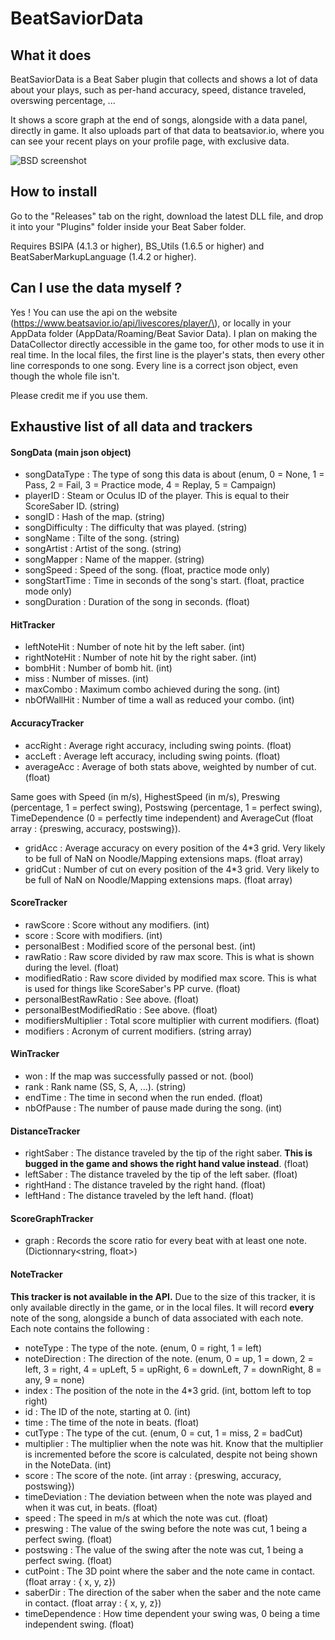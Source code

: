 # BeatSaviorData

## What it does

BeatSaviorData is a Beat Saber plugin that collects and shows a lot of data about your plays, such as per-hand accuracy, speed, distance traveled, overswing percentage, ...

It shows a score graph at the end of songs, alongside with a data panel, directly in game. It also uploads part of that data to beatsavior.io, where you can see your recent plays on your profile page, with exclusive data.

![BSD screenshot](https://github.com/Mystogan98/BeatSaviorData/blob/master/ReadmeImage.png?raw=true)


## How to install

Go to the "Releases" tab on the right, download the latest DLL file, and drop it into your "Plugins" folder inside your Beat Saber folder.

Requires BSIPA (4.1.3 or higher), BS_Utils (1.6.5 or higher) and BeatSaberMarkupLanguage (1.4.2 or higher).


## Can I use the data myself ?

Yes ! You can use the api on the website (https://www.beatsavior.io/api/livescores/player/\<playerId>), or locally in your AppData folder (AppData/Roaming/Beat Savior Data). I plan on making the DataCollector directly accessible in the game too, for other mods to use it in real time. In the local files, the first line is the player's stats, then every other line corresponds to one song. Every line is a correct json object, even though the whole file isn't.

Please credit me if you use them.




## Exhaustive list of all data and trackers

#### SongData (main json object)

- songDataType : The type of song this data is about (enum, 0 = None, 1 = Pass, 2 = Fail, 3 = Practice mode, 4 = Replay, 5 = Campaign)
- playerID : Steam or Oculus ID of the player. This is equal to their ScoreSaber ID. (string)
- songID : Hash of the map. (string)
- songDifficulty : The difficulty that was played. (string)
- songName : Tilte of the song. (string)
- songArtist : Artist of the song. (string)
- songMapper : Name of the mapper. (string)
- songSpeed : Speed of the song. (float, practice mode only)
- songStartTime : Time in seconds of the song's start. (float, practice mode only)
- songDuration : Duration of the song in seconds. (float)


#### HitTracker

- leftNoteHit : Number of note hit by the left saber. (int)
- rightNoteHit : Number of note hit by the right saber. (int)
- bombHit : Number of bomb hit. (int)
- miss : Number of misses. (int)
- maxCombo : Maximum combo achieved during the song. (int)
- nbOfWallHit : Number of time a wall as reduced your combo. (int)


#### AccuracyTracker

- accRight : Average right accuracy, including swing points. (float)
- accLeft : Average left accuracy, including swing points. (float)
- averageAcc : Average of both stats above, weighted by number of cut. (float)

Same goes with Speed (in m/s), HighestSpeed (in m/s), Preswing (percentage, 1 = perfect swing), Postswing (percentage, 1 = perfect swing), TimeDependence (0 = perfectly time independent) and AverageCut (float array : {preswing, accuracy, postswing}).

- gridAcc : Average accuracy on every position of the 4*3 grid. Very likely to be full of NaN on Noodle/Mapping extensions maps. (float array)
- gridCut : Number of cut on every position of the 4*3 grid. Very likely to be full of NaN on Noodle/Mapping extensions maps. (float array)


#### ScoreTracker

- rawScore : Score without any modifiers. (int)
- score : Score with modifiers. (int)
- personalBest : Modified score of the personal best. (int)
- rawRatio : Raw score divided by raw max score. This is what is shown during the level. (float)
- modifiedRatio : Raw score divided by modified max score. This is what is used for things like ScoreSaber's PP curve. (float)
- personalBestRawRatio : See above. (float)
- personalBestModifiedRatio : See above. (float)
- modifiersMultiplier : Total score multiplier with current modifiers. (float)
- modifiers : Acronym of current modifiers. (string array)


#### WinTracker

- won : If the map was successfully passed or not. (bool)
- rank : Rank name (SS, S, A, ...). (string)
- endTime : The time in second when the run ended. (float)
- nbOfPause : The number of pause made during the song. (int)


#### DistanceTracker

- rightSaber : The distance traveled by the tip of the right saber. **This is bugged in the game and shows the right hand value instead**. (float)
- leftSaber : The distance traveled by the tip of the left saber. (float)
- rightHand : The distance traveled by the right hand. (float)
- leftHand : The distance traveled by the left hand. (float)


#### ScoreGraphTracker

- graph : Records the score ratio for every beat with at least one note. (Dictionnary<string, float>)


#### NoteTracker

**This tracker is not available in the API.** Due to the size of this tracker, it is only available directly in the game, or in the local files. It will record **every** note of the song, alongside a bunch of data associated with each note.
Each note contains the following : 

- noteType : The type of the note. (enum, 0 = right, 1 = left)
- noteDirection : The direction of the note. (enum, 0 = up, 1 = down, 2 = left, 3 = right, 4 = upLeft, 5 = upRight, 6 = downLeft, 7 = downRight, 8 = any, 9 = none)
- index : The position of the note in the 4*3 grid. (int, bottom left to top right)
- id : The ID of the note, starting at 0. (int)
- time : The time of the note in beats. (float)
- cutType : The type of the cut. (enum, 0 = cut, 1 = miss, 2 = badCut)
- multiplier : The multiplier when the note was hit. Know that the multiplier is incremented before the score is calculated, despite not being shown in the NoteData. (int)
- score : The score of the note. (int array : {preswing, accuracy, postswing})
- timeDeviation : The deviation between when the note was played and when it was cut, in beats. (float)
- speed : The speed in m/s at which the note was cut. (float)
- preswing : The value of the swing before the note was cut, 1 being a perfect swing. (float)
- postswing : The value of the swing after the note was cut, 1 being a perfect swing. (float)
- cutPoint : The 3D point where the saber and the note came in contact. (float array : { x, y, z})
- saberDir : The direction of the saber when the saber and the note came in contact. (float array : { x, y, z})
- timeDependence : How time dependent your swing was, 0 being a time independent swing. (float)